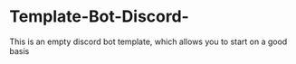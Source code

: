 # Template-Bot-Discord-
This is an empty discord bot template, which allows you to start on a good basis
